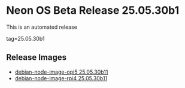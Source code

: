 # Neon OS Beta Release 25.05.30b1
This is an automated release

tag=25.05.30b1

## Release Images
- [debian-node-image-opi5 25.05.30b11](https://download.neonaiservices.com/neon_os/node/rpi4/dev/debian-node-image-rpi4_2025-05-30_16_08.img.xz)
- [debian-node-image-rpi4 25.05.30b11](https://download.neonaiservices.com/neon_os/node/rpi4/dev/debian-node-image-rpi4_2025-05-30_16_08.img.xz)
